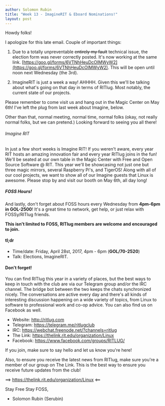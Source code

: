 ```yaml
---
author: Solomon Rubin
title: "Week 13 - ImagineRIT & Eboard Nominations!"
layout: post
---
```


Howdy folks!

I apologize for this late email. Couple of important things:

1) Due to a totally unpreventable ~~entirely my fault~~ technical issue, the election form was never correctly posted. It's now working at the same link. [https://goo.gl/forms/6VTNhHeuDcOIMWyW2](https://goo.gl/forms/6VTNhHeuDcOIMWyW2). This will be open until noon next Wednesday (the 3rd).

2) ImagineRIT is just a week a way! AHHHH. Given this we'll be talking about what's going on that day in terms of RITlug. Most notably, the current state of our projects.

Please remember to come visit us and hang out in the Magic Center on May 6th! I've left the plug from last week about Imagine, below.

Other than that, normal meeting, normal time, normal folks (okay, not really normal folks, but we can pretend.) Looking forward to seeing you all there!

###### Imagine RIT
In just a few short weeks is Imagine RIT! If you weren't aware, every year RIT hosts an amazing innovation fair and every year RITlug joins in the fun! We'll be seated at our own table in the Magic Center with Free and Open Source Software @ RIT. This year we'll be showcasing not just one but three magic mirrors, several Raspberry Pi's, and TigerOS! Along with all of our cool projects, we want to show all of our Imagine guests that Linux is awesome. Please stop by and visit our booth on May 6th, all day long!


##### FOSS Hours!
And lastly, don't forget about FOSS hours every Wednesday from **4pm-6pm in GOL-2500**! It's a great time to network, get help, or just relax with FOSSy/RITlug friends.


**This isn't limited to FOSS, RITlug members are welcome and encouraged to join.**


#### tl;dr 

* Time/date: Friday, April 28st, 2017, 4pm - 6pm (**GOL/70-2520**)
* Talk:      Elections, ImagineRIT.



#### Don't forget! 

You can find RITlug this year in a variety of places, but the best ways to keep in touch with the club are via our Telegram group and/or the IRC channel. The bridge bot between the two keeps the chats synchronized nicely. The conversations are active every day and there's all kinds of interesting discussion happening on a wide variety of topics, from Linux to software to professional work and co-op advice. You can also find us on Facebook as well.

* Website:  http://ritlug.com
* Telegram: https://telegram.me/ritlugclub
* IRC:      https://webchat.freenode.net/?channels=ritlug
* The Link: https://thelink.rit.edu/organization/Linux
* Facebook: https://www.facebook.com/groups/RITLUG/

If you join, make sure to say hello and let us know you're here!

Also, to ensure you receive the latest news from RITlug, make sure you're a member of our group on The Link. This is the best way to ensure you receive future updates from the club!

==> https://thelink.rit.edu/organization/Linux <==


Stay Free Stay FOSS,

- Solomon Rubin (Serubin)
